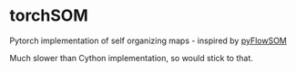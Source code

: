# torchSOM

Pytorch implementation of self organizing maps - inspired by [pyFlowSOM](https://github.com/angelolab/pyFlowSOM)

Much slower than Cython implementation, so would stick to that.

